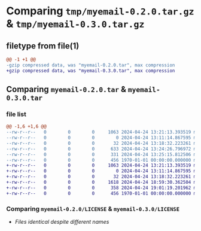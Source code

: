 # Comparing `tmp/myemail-0.2.0.tar.gz` & `tmp/myemail-0.3.0.tar.gz`

## filetype from file(1)

```diff
@@ -1 +1 @@
-gzip compressed data, was "myemail-0.2.0.tar", max compression
+gzip compressed data, was "myemail-0.3.0.tar", max compression
```

## Comparing `myemail-0.2.0.tar` & `myemail-0.3.0.tar`

### file list

```diff
@@ -1,6 +1,6 @@
--rw-r--r--   0        0        0     1063 2024-04-24 13:21:13.393519 myemail-0.2.0/LICENSE
--rw-r--r--   0        0        0        0 2024-04-24 13:11:14.867595 myemail-0.2.0/README.md
--rw-r--r--   0        0        0       32 2024-04-24 13:18:32.223261 myemail-0.2.0/myemail/__init__.py
--rw-r--r--   0        0        0      633 2024-04-24 13:24:26.796972 myemail-0.2.0/myemail/myemail.py
--rw-r--r--   0        0        0      331 2024-04-24 13:25:15.812506 myemail-0.2.0/pyproject.toml
--rw-r--r--   0        0        0      456 1970-01-01 00:00:00.000000 myemail-0.2.0/PKG-INFO
+-rw-r--r--   0        0        0     1063 2024-04-24 13:21:13.393519 myemail-0.3.0/LICENSE
+-rw-r--r--   0        0        0        0 2024-04-24 13:11:14.867595 myemail-0.3.0/README.md
+-rw-r--r--   0        0        0       32 2024-04-24 13:18:32.223261 myemail-0.3.0/myemail/__init__.py
+-rw-r--r--   0        0        0     1618 2024-04-24 18:59:30.362504 myemail-0.3.0/myemail/myemail.py
+-rw-r--r--   0        0        0      358 2024-04-24 19:01:19.201962 myemail-0.3.0/pyproject.toml
+-rw-r--r--   0        0        0      456 1970-01-01 00:00:00.000000 myemail-0.3.0/PKG-INFO
```

### Comparing `myemail-0.2.0/LICENSE` & `myemail-0.3.0/LICENSE`

 * *Files identical despite different names*

